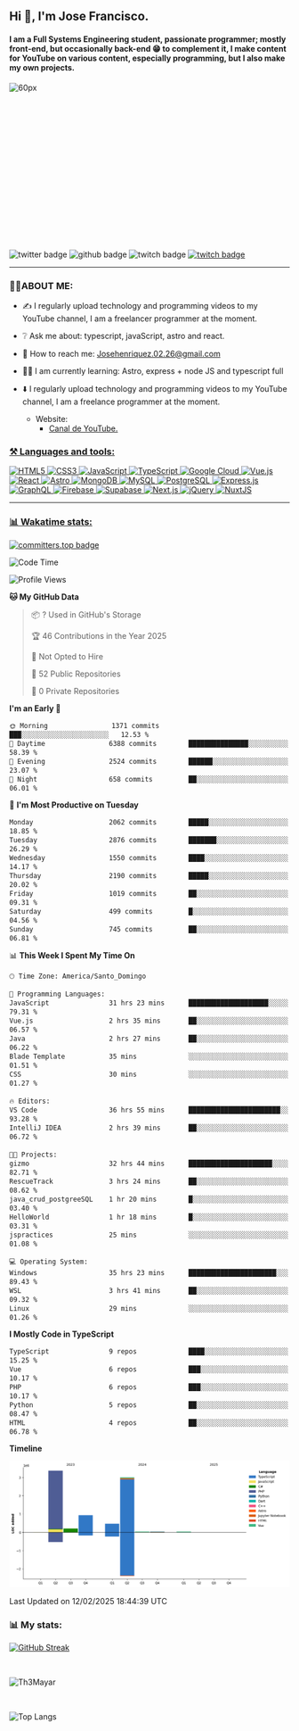 ## Hi 👋, I'm Jose Francisco.

#### I am a Full Systems Engineering student, passionate programmer; mostly front-end, but occasionally back-end 😁 to complement it, I make content for YouTube on various content, especially programming, but I also make my own projects. 

<div style="width:50%;height:0;padding-bottom:56%;position:relative;">
  <img src="https://media.giphy.com/media/bAQH7WXKqtIBrPs7sR/giphy.gif" alt="60px" witdh="100px" height="80px">
 </div>
 <br>
 <div id="badges" align="left">
    <img src="https://img.shields.io/twitter/follow/G4Henriquez?color=%23298AC1&style=for-the-badge" alt="twitter badge" />
    <img src="https://img.shields.io/github/followers/Th3Mayar?style=for-the-badge" alt="github badge" />
    <img src="https://img.shields.io/twitch/status/th3mayar?color=%232A8DC6&style=for-the-badge" alt="twitch badge" />
    <a href="https://www.linkedin.com/in/jose-fhenr%C3%ADquez/"><img src="https://content.linkedin.com/content/dam/brand/site/img/logo/logo-tm.png" alt="twitch badge" witdh="60" height="28"/></a>
</div>

***

### 👨‍💻ABOUT ME:
+ ✍️ I regularly upload technology and programming videos to my YouTube channel, I am a freelancer programmer at the moment.

+ ❔ Ask me about: typescript, javaScript, astro and react.

+ 📧 How to reach me: Josehenriquez.02.26@gmail.com

+ 👨‍🎓 I am currently learning: Astro, express + node JS and typescript full

+ ⬇️ I regularly upload technology and programming videos to my YouTube channel, I am a freelance programmer at the moment.
  + Website: <ul><li><a href="https://www.youtube.com/channel/UCIK-txT4Zggh55NVEHgzaKQ">Canal de YouTube.</li></ul>

### ⚒️ Languages and tools:
<div align="left">

  ![HTML5](https://img.shields.io/badge/html5-%23E34F26.svg?style=for-the-badge&logo=html5&logoColor=white)
  ![CSS3](https://img.shields.io/badge/css3-%231572B6.svg?style=for-the-badge&logo=css3&logoColor=white)
  ![JavaScript](https://img.shields.io/badge/javascript-%23F7DF1E.svg?style=for-the-badge&logo=javascript&logoColor=black)
  ![TypeScript](https://img.shields.io/badge/typescript-%23007ACC.svg?style=for-the-badge&logo=typescript&logoColor=white)
  ![Google Cloud](https://img.shields.io/badge/Google_Cloud-%234285F4.svg?style=for-the-badge&logo=google-cloud&logoColor=white)
  ![Vue.js](https://img.shields.io/badge/vuejs-%2335495e.svg?style=for-the-badge&logo=vue.js&logoColor=%234FC08D)
  ![React](https://img.shields.io/badge/react-%2320232a.svg?style=for-the-badge&logo=react&logoColor=%2361DAFB)
  ![Astro](https://img.shields.io/badge/astro-%23FF5D01.svg?style=for-the-badge&logo=astro&logoColor=white)
  ![MongoDB](https://img.shields.io/badge/mongodb-%2347A248.svg?style=for-the-badge&logo=mongodb&logoColor=white)
  ![MySQL](https://img.shields.io/badge/mysql-%2300f.svg?style=for-the-badge&logo=mysql&logoColor=white)
  ![PostgreSQL](https://img.shields.io/badge/postgresql-%23336791.svg?style=for-the-badge&logo=postgresql&logoColor=white)
  ![Express.js](https://img.shields.io/badge/express.js-%23404d59.svg?style=for-the-badge&logo=express&logoColor=%2361DAFB)
  ![GraphQL](https://img.shields.io/badge/graphql-%23E10098.svg?style=for-the-badge&logo=graphql&logoColor=white)
  ![Firebase](https://img.shields.io/badge/firebase-%23039BE5.svg?style=for-the-badge&logo=firebase)
  ![Supabase](https://img.shields.io/badge/supabase-%23000000.svg?style=for-the-badge&logo=supabase&logoColor=3ECF8E)
  ![Next.js](https://img.shields.io/badge/next.js-%23000000.svg?style=for-the-badge&logo=next.js&logoColor=white)
  ![jQuery](https://img.shields.io/badge/jquery-%230769AD.svg?style=for-the-badge&logo=jquery&logoColor=white)
  ![NuxtJS](https://img.shields.io/badge/nuxtjs-%2300DC82.svg?style=for-the-badge&logo=nuxtdotjs&logoColor=white)
</div>

***

### 📊 Wakatime stats:
[![committers.top badge](https://user-badge.committers.top/dominican_republic/Th3Mayar.svg)](https://user-badge.committers.top/dominican_republic/Th3Mayar)
<!--START_SECTION:waka-->
![Code Time](http://img.shields.io/badge/Code%20Time-1%2C593%20hrs%2010%20mins-blue)

![Profile Views](http://img.shields.io/badge/Profile%20Views-1-blue)

**🐱 My GitHub Data** 

> 📦 ? Used in GitHub's Storage 
 > 
> 🏆 46 Contributions in the Year 2025
 > 
> 🚫 Not Opted to Hire
 > 
> 📜 52 Public Repositories 
 > 
> 🔑 0 Private Repositories 
 > 
**I'm an Early 🐤** 

```text
🌞 Morning                1371 commits        ███░░░░░░░░░░░░░░░░░░░░░░   12.53 % 
🌆 Daytime                6388 commits        ███████████████░░░░░░░░░░   58.39 % 
🌃 Evening                2524 commits        ██████░░░░░░░░░░░░░░░░░░░   23.07 % 
🌙 Night                  658 commits         ██░░░░░░░░░░░░░░░░░░░░░░░   06.01 % 
```
📅 **I'm Most Productive on Tuesday** 

```text
Monday                   2062 commits        █████░░░░░░░░░░░░░░░░░░░░   18.85 % 
Tuesday                  2876 commits        ███████░░░░░░░░░░░░░░░░░░   26.29 % 
Wednesday                1550 commits        ████░░░░░░░░░░░░░░░░░░░░░   14.17 % 
Thursday                 2190 commits        █████░░░░░░░░░░░░░░░░░░░░   20.02 % 
Friday                   1019 commits        ██░░░░░░░░░░░░░░░░░░░░░░░   09.31 % 
Saturday                 499 commits         █░░░░░░░░░░░░░░░░░░░░░░░░   04.56 % 
Sunday                   745 commits         ██░░░░░░░░░░░░░░░░░░░░░░░   06.81 % 
```


📊 **This Week I Spent My Time On** 

```text
🕑︎ Time Zone: America/Santo_Domingo

💬 Programming Languages: 
JavaScript               31 hrs 23 mins      ████████████████████░░░░░   79.31 % 
Vue.js                   2 hrs 35 mins       ██░░░░░░░░░░░░░░░░░░░░░░░   06.57 % 
Java                     2 hrs 27 mins       ██░░░░░░░░░░░░░░░░░░░░░░░   06.22 % 
Blade Template           35 mins             ░░░░░░░░░░░░░░░░░░░░░░░░░   01.51 % 
CSS                      30 mins             ░░░░░░░░░░░░░░░░░░░░░░░░░   01.27 % 

🔥 Editors: 
VS Code                  36 hrs 55 mins      ███████████████████████░░   93.28 % 
IntelliJ IDEA            2 hrs 39 mins       ██░░░░░░░░░░░░░░░░░░░░░░░   06.72 % 

🐱‍💻 Projects: 
gizmo                    32 hrs 44 mins      █████████████████████░░░░   82.71 % 
RescueTrack              3 hrs 24 mins       ██░░░░░░░░░░░░░░░░░░░░░░░   08.62 % 
java_crud_postgreeSQL    1 hr 20 mins        █░░░░░░░░░░░░░░░░░░░░░░░░   03.40 % 
HelloWorld               1 hr 18 mins        █░░░░░░░░░░░░░░░░░░░░░░░░   03.31 % 
jspractices              25 mins             ░░░░░░░░░░░░░░░░░░░░░░░░░   01.08 % 

💻 Operating System: 
Windows                  35 hrs 23 mins      ██████████████████████░░░   89.43 % 
WSL                      3 hrs 41 mins       ██░░░░░░░░░░░░░░░░░░░░░░░   09.32 % 
Linux                    29 mins             ░░░░░░░░░░░░░░░░░░░░░░░░░   01.26 % 
```

**I Mostly Code in TypeScript** 

```text
TypeScript               9 repos             ████░░░░░░░░░░░░░░░░░░░░░   15.25 % 
Vue                      6 repos             ███░░░░░░░░░░░░░░░░░░░░░░   10.17 % 
PHP                      6 repos             ███░░░░░░░░░░░░░░░░░░░░░░   10.17 % 
Python                   5 repos             ██░░░░░░░░░░░░░░░░░░░░░░░   08.47 % 
HTML                     4 repos             ██░░░░░░░░░░░░░░░░░░░░░░░   06.78 % 
```



**Timeline**

![Lines of Code chart](https://raw.githubusercontent.com/Th3Mayar/Th3Mayar/main/assets/bar_graph.png)


 Last Updated on 12/02/2025 18:44:39 UTC
<!--END_SECTION:waka-->

### 📊 My stats:

[![GitHub Streak](https://streak-stats.demolab.com/?user=Th3Mayar&theme=dark)](https://git.io/streak-stats)

<br>

![Th3Mayar](https://github-readme-stats.vercel.app/api?username=th3mayar&show_icons=true&theme=dark&show=reviews,discussions_started,discussions_answered,prs_merged,prs_merged_percentage)

<br>

![Top Langs](https://github-readme-stats.vercel.app/api/top-langs/?username=Th3Mayar&layout=compact&theme=dark)
